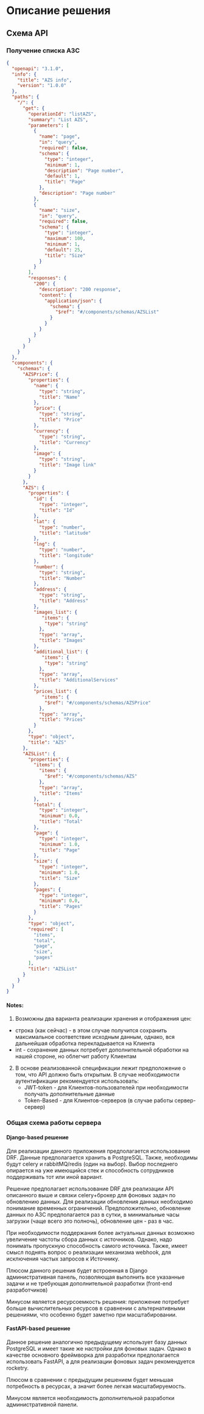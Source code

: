 # Описание решения

## Схема API

### Получение списка АЗС

```json
{
  "openapi": "3.1.0",
  "info": {
    "title": "AZS info",
    "version": "1.0.0"
  },
  "paths": {
    "/": {
      "get": {
        "operationId": "listAZS",
        "summary": "List AZS",
        "parameters": [
          {
            "name": "page",
            "in": "query",
            "required": false,
            "schema": {
              "type": "integer",
              "minimum": 1,
              "description": "Page number",
              "default": 1,
              "title": "Page"
            },
            "description": "Page number"
          },
          {
            "name": "size",
            "in": "query",
            "required": false,
            "schema": {
              "type": "integer",
              "maximum": 100,
              "minimum": 1,
              "default": 25,
              "title": "Size"
            }
          }
        ],
        "responses": {
          "200": {
            "description": "200 response",
            "content": {
              "application/json": {
                "schema": {
                  "$ref": "#/components/schemas/AZSList"
                }
              }
            }
          }
        }
      }
    }
  },
  "components": {
    "schemas": {
      "AZSPrice": {
        "properties": {
          "name": {
            "type": "string",
            "title": "Name"
          },
          "price": {
            "type": "string",
            "title": "Price"
          },
          "currency": {
            "type": "string",
            "title": "Currency"
          },
          "image": {
            "type": "string",
            "title": "Image link"
          }
        }
      },
      "AZS": {
        "properties": {
          "id": {
            "type": "integer",
            "title": "Id"
          },
          "lat": {
            "type": "number",
            "title": "latitude" 
          },
          "lng": {
            "type": "number",
            "title": "longitude" 
          },
          "number": {
            "type": "string",
            "title": "Number"
          },
          "address": {
            "type": "string",
            "title": "Address"
          },
          "images_list": {
             "items": {
              "type": "string"
            },
            "type": "array",
            "title": "Images"
          },
          "additional_list": {
             "items": {
              "type": "string"
            },
            "type": "array",
            "title": "AdditionalServices"
          },
          "prices_list": {
             "items": {
              "$ref": "#/components/schemas/AZSPrice"
            },
            "type": "array",
            "title": "Prices"
          }
        },
        "type": "object",
        "title": "AZS"
      },
      "AZSList": {
        "properties": {
          "items": {
            "items": {
              "$ref": "#/components/schemas/AZS"
            },
            "type": "array",
            "title": "Items"
          },
          "total": {
            "type": "integer",
            "minimum": 0.0,
            "title": "Total"
          },
          "page": {
            "type": "integer",
            "minimum": 1.0,
            "title": "Page"
          },
          "size": {
            "type": "integer",
            "minimum": 1.0,
            "title": "Size"
          },
          "pages": {
            "type": "integer",
            "minimum": 0.0,
            "title": "Pages"
          }
        },
        "type": "object",
        "required": [
          "items",
          "total",
          "page",
          "size",
          "pages"
        ],
        "title": "AZSList"
      }
    }
  }
}
```

#### Notes:
1) Возможны два варианта реализации хранения и отображения цен: 
  - строка (как сейчас) - в этом случае получится сохранить максимальное соответствие исходным данным, однако, вся дальнейшая обработка перекладывается на Клиента
  - int - сохранение данных потребует дополнительной обработки на нашей стороне, но облегчит работу Клиентам
2) В основе реализованной спецификации лежит предположение о том, что API должно быть открытым. В случае необходимости аутентификации рекомендуется использовать: 
    - JWT-token - для Клиентов-пользователей при необходимости получать дополнительные данные 
    - Token-Based - для Клиентов-серверов (в случае работы сервер-сервер)


### Общая схема работы сервера

#### Django-based решение
Для реализации данного приложения предполагается использование DRF. 
Данные предполагается хранить в PostgreSQL.
Также, необходимы будут celery и rabbitMQ/redis (один на выбор). Выбор последнего опирается на уже имеющийся стек и способность сотрудников поддерживать тот или иной вариант. 

Решение предполагает использование DRF для реализации API описанного выше и связки celery+брокер для фоновых задач по обновлению данных. 
Для реализации обновления данных необходимо понимание временных ограничений. Предположительно, обновление данных по АЗС предполагается раз в сутки, в минимальные часы загрузки (чаще всего это полночь), обновление цен - раз в час. 

При необходимости поддержания более актуальных данных возможно увеличение частоты сбора данных с источников. Однако, надо понимать пропускную способность самого источника.
Также, имеет смысл поднять вопрос о реализации механизма webhook, для исключения частых запросов к Источнику. 

Плюсом данного решения будет встроенная в Django административная панель, позволяющая выполнить все указанные задачи и не требующая дополнительной разработки (front-end разработчиков)

Минусом является ресурсоемкость решения: приложение потребует больше вычислительных ресурсов в сравнении с альтернативными решениями, что особенно будет заметно при масштабировании. 


#### FastAPI-based решение

Данное решение аналогично предыдущему использует базу данных PostgreSQL и имеет такие же настройки для фоновых задач. 
Однако в качестве основного фреймворка для разработки предполагается использовать FastAPI, а для реализации фоновых задач рекомендуется rocketry.

Плюсом в сравнении с предыдущим решением будет меньшая потребность в ресурсах, а значит более легкая масштабируемость. 

Минусом является необходимость дополнительной разработки административной панели.
